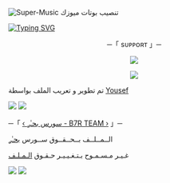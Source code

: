 
![Super-Music](https://graph.org/file/7e05de11143969215a815.jpg)
تنصيب بوتات ميوزك

[![Typing SVG](https://readme-typing-svg.herokuapp.com/?lines=WELCOME+TO+SOURCE+B7R+TEAM+AN+Music+BOT)](https://github.com/FM8Y/Super-Music)

<p align="center">
    ─「 sᴜᴩᴩᴏʀᴛ 」─
</p>

</h3>
<p align="center">
<a href="https://telegram.me/P_6_b"><img src="https://img.shields.io/badge/-Support%20Source-blue.svg?style=for-the-badge&logo=Telegram"></a>
</p>
<p align="center">
<a href="https://telegram.me/cecrr"><img src="https://img.shields.io/badge/-Support%20Channel-blue.svg?style=for-the-badge&logo=Telegram"></a>
</p>

تم تطوير و تعريب الملف بواسطة [Yousef](https://t.me/Y_O_V)

<img src="https://user-images.githubusercontent.com/73097560/115834477-dbab4500-a447-11eb-908a-139a6edaec5c.gif"> <img src="https://user-images.githubusercontent.com/73097560/115834477-dbab4500-a447-11eb-908a-139a6edaec5c.gif">




─「 [‹ سورس بحـٰࢪ - B7R TEAM ›](https://t.me/B_a_r) 」─ 


  الــمــلــف بــحــقــوق ســورس [بحـٰࢪ](https://t.me/B_a_r)

غـيـر مـسـمـوح بـتـغـيـيـر حـقـوق [الـمـلـف](https://t.me/B_a_r)


<img src="https://user-images.githubusercontent.com/73097560/115834477-dbab4500-a447-11eb-908a-139a6edaec5c.gif"> <img src="https://user-images.githubusercontent.com/73097560/115834477-dbab4500-a447-11eb-908a-139a6edaec5c.gif">

